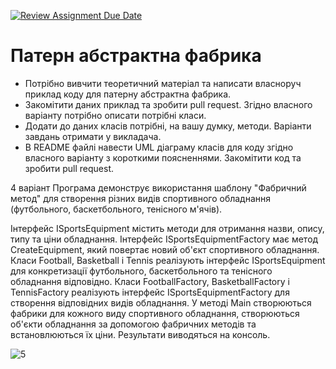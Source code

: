 [![Review Assignment Due Date](https://classroom.github.com/assets/deadline-readme-button-24ddc0f5d75046c5622901739e7c5dd533143b0c8e959d652212380cedb1ea36.svg)](https://classroom.github.com/a/UO7VGONk)
# Патерн абстрактна фабрика

- Потрібно вивчити теоретичний матеріал та написати власноруч приклад коду для патерну абстрактна фабрика.
- Закомітити даних приклад та зробити pull request. Згідно власного варіанту потрібно описати потрібні класи.
- Додати до даних класів потрібні, на вашу думку, методи. Варіанти завдань отримати у викладача.
- В README файлі навести UML діаграму класів для коду згідно власного варіанту з короткими поясненнями. Закомітити код та зробити pull request.

4 варіант
Програма демонструє використання шаблону "Фабричний метод" для створення різних видів спортивного обладнання (футбольного, баскетбольного, тенісного м'ячів).

Інтерфейс ISportsEquipment містить методи для отримання назви, опису, типу та ціни обладнання.
Інтерфейс ISportsEquipmentFactory має метод CreateEquipment, який повертає новий об'єкт спортивного обладнання.
Класи Football, Basketball і Tennis реалізують інтерфейс ISportsEquipment для конкретизації футбольного, баскетбольного та тенісного обладнання відповідно.
Класи FootballFactory, BasketballFactory і TennisFactory реалізують інтерфейс ISportsEquipmentFactory для створення відповідних видів обладнання.
У методі Main створюються фабрики для кожного виду спортивного обладнання, створюються об'єкти обладнання за допомогою фабричних методів та встановлюються їх ціни. Результати виводяться на консоль.

![5](https://github.com/Ostroh-Academy/05-abstract-factory-haletik/assets/92076714/8fb90f88-ac35-41ae-a548-79a36f7b068e)

